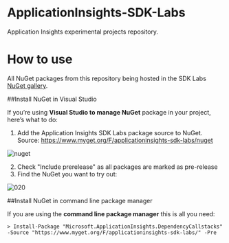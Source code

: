 # ApplicationInsights-SDK-Labs
Application Insights experimental projects repository.

# How to use
All NuGet packages from this repository being hosted in the SDK Labs [NuGet gallery](https://www.myget.org/gallery/applicationinsights-sdk-labs). 

##Install NuGet in Visual Studio

If you’re using **Visual Studio to manage NuGet** package in your project, here’s what to do:

1. Add the Application Insights SDK Labs package source to NuGet. Source: https://www.myget.org/F/applicationinsights-sdk-labs/nuget

  ![nuget](https://cloud.githubusercontent.com/assets/9950081/17712617/aafcd162-63ab-11e6-8997-02f6cb17d697.png)

2. Check "Include prerelease" as all packages are marked as pre-release
3. Find the NuGet you want to try out:

  ![020](https://cloud.githubusercontent.com/assets/9950081/17712674/dd3fd61a-63ab-11e6-91fe-28b1c5bd9e99.png) 

##Install NuGet in command line package manager

If you are using the **command line package manager** this is all you need:

```
> Install-Package "Microsoft.ApplicationInsights.DependencyCallstacks" -Source "https://www.myget.org/F/applicationinsights-sdk-labs/" -Pre
```

